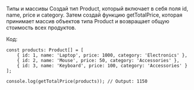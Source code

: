 Типы и массивы
Создай тип Product, который включает в себя поля id, name, price и category. Затем создай функцию getTotalPrice, которая принимает массив объектов типа Product и возвращает общую стоимость всех продуктов.


Код:

```
const products: Product[] = [
    { id: 1, name: 'Laptop', price: 1000, category: 'Electronics' },
    { id: 2, name: 'Mouse', price: 50, category: 'Accessories' },
    { id: 3, name: 'Keyboard', price: 100, category: 'Accessories' }
];

console.log(getTotalPrice(products)); // Output: 1150




```








